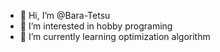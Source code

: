 - 👋 Hi, I’m @Bara-Tetsu
- 👀 I’m interested in hobby programing
- 🌱 I’m currently learning optimization algorithm


<!---
Bara-Tetsu/Bara-Tetsu is a ✨ special ✨ repository because its `README.md` (this file) appears on your GitHub profile.
You can click the Preview link to take a look at your changes.
--->
